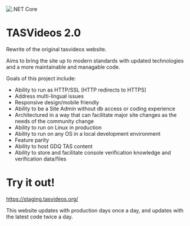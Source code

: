 ![.NET Core](https://github.com/TASVideos/tasvideos/workflows/.NET%20Core/badge.svg)

# TASVideos 2.0
Rewrite of the original tasvideos website.

Aims to bring the site up to modern standards with updated technologies and a more maintainable and managable code.

Goals of this project include:
- Ability to run as HTTP/SSL (HTTP redirects to HTTPS)
- Address multi-lingual issues
- Responsive design/mobile friendly
- Ability to be a Site Admin without db access or coding experience
- Architectured in a way that can facilitate major site changes as the needs of the community change
- Ability to run on Linux in production
- Ability to run on any OS in a local development environment
- Feature parity
- Ability to host GDQ TAS content
- Ability to store and facilitate console verification knowledge and verification data/files

# Try it out!
https://staging.tasvideos.org/

This website updates with production days once a day, and updates with the latest code twice a day.
